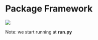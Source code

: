 # Package Framework

![](https://i.ibb.co/x8d8QkR/02-01-2565-BE-14-45-19.jpg)

Note: we start running at **run.py**
